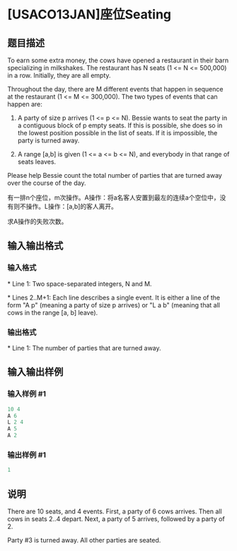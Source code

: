 # [USACO13JAN]座位Seating

## 题目描述

To earn some extra money, the cows have opened a restaurant in their barn specializing in milkshakes. The restaurant has N seats (1 <= N <= 500,000) in a row. Initially, they are all empty.

Throughout the day, there are M different events that happen in sequence at the restaurant (1 <= M <= 300,000). The two types of events that can happen are:

1. A party of size p arrives (1 <= p <= N). Bessie wants to seat the party in a contiguous block of p empty seats. If this is possible, she does so in the lowest position possible in the list of seats. If it is impossible, the party is turned away.

2. A range [a,b] is given (1 <= a <= b <= N), and everybody in that range of seats leaves.

Please help Bessie count the total number of parties that are turned away over the course of the day.

有一排n个座位，m次操作。A操作：将a名客人安置到最左的连续a个空位中，没有则不操作。L操作：[a,b]的客人离开。

求A操作的失败次数。

## 输入输出格式

### 输入格式

\* Line 1: Two space-separated integers, N and M.

\* Lines 2..M+1: Each line describes a single event. It is either a line of the form "A p" (meaning a party of size p arrives) or "L a b" (meaning that all cows in the range [a, b] leave).

### 输出格式

\* Line 1: The number of parties that are turned away.

## 输入输出样例

### 输入样例 #1

```cpp
10 4 
A 6 
L 2 4 
A 5 
A 2 

```
### 输出样例 #1

```cpp
1 

```
## 说明

There are 10 seats, and 4 events. First, a party of 6 cows arrives. Then all cows in seats 2..4 depart. Next, a party of 5 arrives, followed by a party of 2.

Party #3 is turned away. All other parties are seated.

